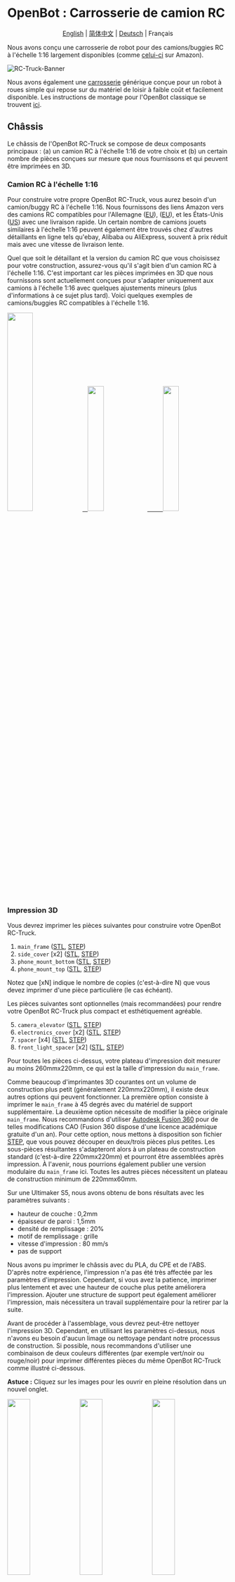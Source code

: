 # OpenBot : Carrosserie de camion RC

<p align="center">
  <a href="README.md">English</a> |
  <a href="README.zh-CN.md">简体中文</a> |
  <a href="README.de-DE.md">Deutsch</a> |
  <span>Français</span>
</p>

Nous avons conçu une carrosserie de robot pour des camions/buggies RC à l'échelle 1:16 largement disponibles (comme [celui-ci](https://www.amazon.de/dp/B00M3J7DJW) sur Amazon).

![RC-Truck-Banner](/docs/images/rc-truck-banner.jpg)

Nous avons également une [carrosserie](/body/) générique conçue pour un robot à roues simple qui repose sur du matériel de loisir à faible coût et facilement disponible. Les instructions de montage pour l'OpenBot classique se trouvent [ici](/body/README.md).

## Châssis

Le châssis de l'OpenBot RC-Truck se compose de deux composants principaux : (a) un camion RC à l'échelle 1:16 de votre choix et (b) un certain nombre de pièces conçues sur mesure que nous fournissons et qui peuvent être imprimées en 3D.

### Camion RC à l'échelle 1:16

Pour construire votre propre OpenBot RC-Truck, vous aurez besoin d'un camion/buggy RC à l'échelle 1:16. Nous fournissons des liens Amazon vers des camions RC compatibles pour l'Allemagne ([EU](https://www.amazon.de/dp/B00M3J7DJW)), ([EU](https://www.amazon.de/dp/B088FGVYNW)), et les États-Unis ([US](https://www.amazon.com/gp/product/B09C8XMPQ9)) avec une livraison rapide. Un certain nombre de camions jouets similaires à l'échelle 1:16 peuvent également être trouvés chez d'autres détaillants en ligne tels qu'ebay, Alibaba ou AliExpress, souvent à prix réduit mais avec une vitesse de livraison lente.

Quel que soit le détaillant et la version du camion RC que vous choisissez pour votre construction, assurez-vous qu'il s'agit bien d'un camion RC à l'échelle 1:16. C'est important car les pièces imprimées en 3D que nous fournissons sont actuellement conçues pour s'adapter uniquement aux camions à l'échelle 1:16 avec quelques ajustements mineurs (plus d'informations à ce sujet plus tard). Voici quelques exemples de camions/buggies RC compatibles à l'échelle 1:16.

<p float="left">
  <a href="https://www.amazon.de/dp/B00M3J7DJW" target="_blank"> <img src="/docs/images/rc_toy_1.jpg" width="34%" /> &nbsp
  </a>
  <a href="https://www.amazon.com/gp/product/B09C8XMPQ9" target="_blank"> <img src="/docs/images/rc_toy_2.jpg" width="27%" /> &nbsp &nbsp &nbsp &nbsp
  </a>
  <a href="https://www.amazon.de/dp/B088FGVYNW" target="_blank"> <img src="/docs/images/rc_toy_3.jpg" width="27%" />
  </a>
</p>

### Impression 3D

Vous devrez imprimer les pièces suivantes pour construire votre OpenBot RC-Truck.

1) ```main_frame``` ([STL](cad/rc_truck_body/main_frame.stl), [STEP](cad/rc_truck_body/main_frame.step))
2) ```side_cover``` \[x2\] ([STL](cad/rc_truck_body/side_cover.stl), [STEP](cad/rc_truck_body/side_cover.step))
3) ```phone_mount_bottom``` ([STL](../phone_mount/phone_mount_bottom.stl), [STEP](../phone_mount/phone_mount_bottom.step))
4) ```phone_mount_top``` ([STL](../phone_mount/phone_mount_top.stl), [STEP](../phone_mount/phone_mount_top.step))

Notez que \[xN\] indique le nombre de copies (c'est-à-dire N) que vous devez imprimer d'une pièce particulière (le cas échéant).

Les pièces suivantes sont optionnelles (mais recommandées) pour rendre votre OpenBot RC-Truck plus compact et esthétiquement agréable.

5) ```camera_elevator``` ([STL](cad/rc_truck_body/camera_elevator.stl), [STEP](cad/rc_truck_body/camera_elevator.step))
6) ```electronics_cover``` \[x2\] ([STL](cad/rc_truck_body/electronics_cover.stl), [STEP](cad/rc_truck_body/electronics_cover.step))
7) ```spacer``` \[x4\] ([STL](cad/rc_truck_body/spacer.stl), [STEP](cad/rc_truck_body/spacer.step))
8) ```front_light_spacer``` \[x2\] ([STL](cad/rc_truck_body/front_light_spacer.stl), [STEP](cad/rc_truck_body/front_light_spacer.step))

Pour toutes les pièces ci-dessus, votre plateau d'impression doit mesurer au moins 260mmx220mm, ce qui est la taille d'impression du ```main_frame```.

Comme beaucoup d'imprimantes 3D courantes ont un volume de construction plus petit (généralement 220mmx220mm), il existe deux autres options qui peuvent fonctionner.
La première option consiste à imprimer le ```main_frame``` à 45 degrés avec du matériel de support supplémentaire.
La deuxième option nécessite de modifier la pièce originale ```main_frame```. Nous recommandons d'utiliser [Autodesk Fusion 360](https://www.autodesk.com/products/fusion-360/overview) pour de telles modifications CAO (Fusion 360 dispose d'une licence académique gratuite d'un an). 
Pour cette option, nous mettons à disposition son fichier [STEP](/body/cad/rc_truck_body/main_frame.step), que vous pouvez découper en deux/trois pièces plus petites. 
Les sous-pièces résultantes s'adapteront alors à un plateau de construction standard (c'est-à-dire 220mmx220mm) et pourront être assemblées après impression. 
À l'avenir, nous pourrions également publier une version modulaire du ```main_frame``` ici. Toutes les autres pièces nécessitent un plateau de construction minimum de 220mmx60mm.

Sur une Ultimaker S5, nous avons obtenu de bons résultats avec les paramètres suivants :

- hauteur de couche : 0,2mm
- épaisseur de paroi : 1,5mm
- densité de remplissage : 20%
- motif de remplissage : grille
- vitesse d'impression : 80 mm/s
- pas de support

Nous avons pu imprimer le châssis avec du PLA, du CPE et de l'ABS. D'après notre expérience, l'impression n'a pas été très affectée par les paramètres d'impression. Cependant, si vous avez la patience, imprimer plus lentement et avec une hauteur de couche plus petite améliorera l'impression. Ajouter une structure de support peut également améliorer l'impression, mais nécessitera un travail supplémentaire pour la retirer par la suite.

Avant de procéder à l'assemblage, vous devrez peut-être nettoyer l'impression 3D. Cependant, en utilisant les paramètres ci-dessus, nous n'avons eu besoin d'aucun limage ou nettoyage pendant notre processus de construction. Si possible, nous recommandons d'utiliser une combinaison de deux couleurs différentes (par exemple vert/noir ou rouge/noir) pour imprimer différentes pièces du même OpenBot RC-Truck comme illustré ci-dessous.

**Astuce :** Cliquez sur les images pour les ouvrir en pleine résolution dans un nouvel onglet.

<p float="left">
  <img src="/docs/images/3d_print_rc_1.png" width="32%" />
  <img src="/docs/images/3d_print_rc_2.png" width="32%" /> 
  <img src="/docs/images/3d_print_rc_3.png" width="32%" />
</p>

## Assemblage

Bien qu'il soit possible de construire votre OpenBot RC-Truck avec une approche DIY similaire à l'OpenBot classique (voir les composants et instructions de construction DIY pour OpenBot [ici](/body/README.md)), nous recommandons d'utiliser le [PCB personnalisé](/body/pcb) d'OpenBot pour construire et assembler l'OpenBot RC-Truck. Cette option est recommandée si vous souhaitez une construction plus propre ou si vous souhaitez construire plusieurs OpenBot RC-Trucks. Un avantage supplémentaire de l'utilisation de notre [PCB personnalisé](/body/pcb) est que vous pouvez utiliser les mêmes composants pour construire et passer d'un corps OpenBot à un autre.

### Liste des matériaux

L'OpenBot RC-Truck repose principalement sur des composants électroniques de loisir facilement disponibles. Nous fournissons des liens Amazon pour l'Allemagne (EU) et les États-Unis (US) avec une livraison rapide. Si vous avez la patience d'attendre un peu plus longtemps, vous pouvez également obtenir les composants beaucoup moins chers sur AliExpress (AE). Vous aurez besoin des composants suivants.

#### Composants requis

- 1x camion/buggy RC ([EU](https://www.amazon.de/dp/B00M3J7DJW), [EU](https://www.amazon.de/dp/B088FGVYNW), [US](https://www.amazon.com/gp/product/B09C8XMPQ9))
- 1x Arduino Nano ([EU](https://www.amazon.de/dp/B01MS7DUEM), [US](https://www.amazon.com/dp/B00NLAMS9C), [AE](https://www.aliexpress.com/item/32866959979.html))
- 1x [PCB personnalisé](/body/pcb) OpenBot
- 1x câble USB OTG ([EU](https://www.amazon.de/gp/product/B075M4CQHZ), [US](https://www.amazon.com/dp/B07LBHKTMM), [AE](https://www.aliexpress.com/item/10000330515850.html))
- 1x ressort ou élastique ([EU](https://www.amazon.de/gp/product/B01N30EAZO/), [US](https://www.amazon.com/dp/B008RFVWU2), [AE](https://www.aliexpress.com/item/33043769059.html))
- 6x vis M3x25 ([EU](https://www.amazon.de/dp/B07KFL3SSV), [US](https://www.amazon.com/dp/B07WJL3P3X), [AE](https://www.aliexpress.com/item/4000173341865.html))
- 6x écrou M3 ([EU](https://www.amazon.de/dp/B07JMF3KMD), [US](https://www.amazon.com/dp/B071NLDW56), [AE](https://www.aliexpress.com/item/32977174437.html))
- Câbles Dupont ([EU](https://www.amazon.de/dp/B07KYHBVR7), [US](https://www.amazon.com/dp/B07GD2BWPY), [AE](https://www.aliexpress.com/item/4000766001685.html))

#### Composants optionnels

- 1x Capteur ultrasonique ([EU](https://www.amazon.de/dp/B00LSJWRXU), [US](https://www.amazon.com/dp/B0852V181G/), [AE](https://www.aliexpress.com/item/32713522570.html))
- 2x Interrupteur On/Off ([EU](https://www.amazon.de/dp/B07QB22J62), [US](https://www.amazon.com/dp/B01N2U8PK0), [AE](https://www.aliexpress.com/item/1000005699023.html))
- 4x LED orange 5mm ([EU](https://www.amazon.de/gp/product/B01NCL0UTQ), [US](https://www.amazon.com/dp/B077XD7MVB), [AE](https://www.aliexpress.com/item/4000329069943.html))
- 4x LED rouge 5mm ([EU](https://www.amazon.de/dp/B083HN3CLY), [US](https://www.amazon.com/dp/B077X95F7C), [AE](https://www.aliexpress.com/item/4000329069943.html))
- 2x Lampes LED blanches ([EU](https://www.amazon.de/-/en/gp/product/B06XTQSZDX), [US](https://www.amazon.com/gp/product/B01N2UPAD8), [AE](https://de.aliexpress.com/item/1005002991235830.html))
- Résistance variable pour LEDs ([EU](https://www.amazon.de/gp/product/B081TXJJGV), [US](https://www.amazon.com/dp/B0711MB4TL), [AE](https://de.aliexpress.com/item/1005003610664176.html))

### Instructions de montage

**Astuce :** Cliquez sur les images pour les ouvrir en pleine résolution dans un nouvel onglet.

<p align="center">
    <a href="README.md">English</a> |
    <a href="README.zh-CN.md">简体中文</a> |
    <a href="README.de-DE.md">Deutsch</a> |
    <span>Français</span>
</p>

1. Démontez le camion jouet RC. Retirez son couvercle supérieur et dévissez les quatre broches de montage de la base comme indiqué sur les figures ci-dessous. Gardez les quatre broches de montage et leurs vis respectives en sécurité, car vous les utiliserez pour monter le ```main_frame``` sur le corps du camion RC après avoir terminé tout le câblage. Tous les camions jouets RC compatibles sont équipés de deux moteurs : un pour l'accélérateur et l'autre pour la direction, un contrôleur de vitesse (avec un UBEC intégré de 5-7V) pour le moteur d'accélérateur, et une batterie LiPo 2S 7.4V. Démontez et retirez la batterie de la base du camion et rechargez-la avec le chargeur fourni avec le camion. Exposez/desserrez les connecteurs de fils pour les deux moteurs ainsi que la sortie UBEC du contrôleur de vitesse. Dans notre cas, la sortie UBEC était de 6V.
    <p float="left">
      <img src="/docs/images/rc_truck_disassembly_1.JPG" width="32%" />
      <img src="/docs/images/rc_truck_disassembly_2.JPG" width="32%" /> 
      <img src="/docs/images/rc_truck_disassembly_3.JPG" width="32%" />
    </p>
2. Notez que les deux dimensions d1 et d2 (comme indiqué ci-dessous) sur le ```main_frame``` dépendent du modèle de camion jouet RC utilisé. Nous avons conçu notre pièce ```main_frame``` pour [ce modèle](https://www.amazon.de/dp/B00M3J7DJW) de camion jouet RC. En fonction du camion à l'échelle 1:16 que vous utilisez, vous devrez peut-être ajuster légèrement ces dimensions en utilisant le fichier ```main_frame``` [STEP](/body/cad/rc_truck_body/main_frame.step). Nous recommandons d'utiliser [Autodesk Fusion 360](https://www.autodesk.com/products/fusion-360/overview) pour de telles modifications CAO (Fusion 360 dispose d'une licence académique gratuite d'un an). Notez également que le petit coin/triangle sur le ```main_frame``` représente la direction avant.
    <p float="left">
      <img src="/docs/images/main-frame-dimensions.png" width="32%" />
      <img src="/docs/images/main-frame-direction.png" width="32%" />
    </p>   
3. (Optionnel) Installez l'interrupteur ON/OFF pour alimenter le robot. Vous pouvez simplement le faire en coupant le fil positif qui va du contrôleur de vitesse à la batterie et en soudant l'interrupteur entre les deux parties coupées de ce fil. Veuillez vous assurer que les connecteurs de l'interrupteur sont isolés via un tube thermorétractable ou du ruban électrique et que le câble d'alimentation est suffisamment long pour que l'interrupteur puisse passer par l'ouverture rectangulaire à l'arrière du ```main_frame``` après l'assemblage (voir la figure ci-dessous).
    <p float="left">
      <img src="/docs/images/main-frame-switch.png" width="32%" />
      <img src="/docs/images/switch-power.jpg" width="32%" />
    </p>
4. (Optionnel) Installez le capteur ultrasonique à travers la grille avant du ```main_frame```. Vous pouvez utiliser de la colle chaude pour le maintenir en place si nécessaire. Poussez doucement le connecteur en position droite avant de le mettre en place. Cela facilitera l'accès au connecteur après l'assemblage. Faites passer les câbles dupont du connecteur ultrasonique jusqu'à l'ouverture rectangulaire à l'arrière du ```main_frame```.
    <p float="left">
      <img src="/docs/images/install-ultrasonic-1.png" width="32%" />
      <img src="/docs/images/ultrasonic-sensor.jpg" width="32%" />
      <img src="/docs/images/install-ultrasonic-2.png" width="32%" />
    </p>
5. (Optionnel) Installez les LED orange pour les signaux de clignotant à l'avant et à l'arrière du ```main_frame```. Vous pouvez utiliser de la colle chaude pour les maintenir en place si nécessaire. Pour chaque côté, c'est-à-dire gauche et droite, vous devez connecter les LED avant et arrière en parallèle. Pour ce faire, connectez simplement leurs bornes positives et négatives respectivement. Comme pour le câble du capteur ultrasonique, faites passer les câbles dupont positifs et négatifs des signaux de clignotant gauche et droit jusqu'à l'ouverture rectangulaire à l'arrière du ```main_frame``` où ils se connecteront à leurs broches de signal de clignotant respectives (à la fois +ve et -ve) sur le PCB.
    <p float="left">
      <img src="/docs/images/insert-leds-orange-1.png" width="32%" />
      <img src="/docs/images/orange-led.jpg" width="32%" />
      <img src="/docs/images/insert-leds-orange-2.png" width="32%" />
    </p>
**Astuce :** Pour éviter l'encombrement et les erreurs de mise à la terre potentielles lors du câblage, il est recommandé de former une boucle de masse unifiée pour les bornes négatives de toutes les LED. Cela signifie simplement faire passer un fil sous le ```main_frame``` qui connecte toutes les bornes négatives des LED. Cette boucle de masse peut ensuite être connectée à la broche de masse de l'Arduino Nano à l'aide d'un seul câble dupont, qui est acheminé vers l'ouverture rectangulaire à l'arrière du ```main_frame```.

6. (Optionnel) Installez les lampes LED avant. Vous pouvez utiliser de la colle chaude pour maintenir la base en place et visser la lampe dans sa base respective à travers l'ouverture avant de chaque côté. Connectez les deux lampes LED avant en parallèle en connectant leurs bornes positives et négatives respectivement. Comme ces lampes fonctionnent en 6V, vous pouvez les connecter directement à la sortie UBEC par leurs bornes positives. Connectez les bornes négatives à la boucle de masse (voir l'astuce ci-dessus). La résistance interne de ces LED est assez élevée, il n'est donc pas nécessaire d'ajouter une résistance externe. Après avoir installé les lampes LED, insérez et collez à chaud les deux ```front_light_spacers``` de chaque côté pour verrouiller les LED en place.
    <p float="left">
      <img src="/docs/images/insert-lamps-1.png" width="32%" />
      <img src="/docs/images/led-lamp-wiring.jpg" width="32%" />
      <img src="/docs/images/add_front_light_spacer.png" width="32%" />
    </p>
7. (Optionnel) Installez les LED rouges pour les feux arrière. Vous pouvez utiliser de la colle chaude pour les maintenir en place si nécessaire. Connectez les quatre LED rouges en parallèle ; c'est-à-dire connectez leurs bornes positives et négatives respectivement. Les bornes négatives iront à la masse, tandis que les bornes positives seront collectivement connectées à la sortie UBEC via un diviseur de tension approprié (voir l'étape suivante pour les détails sur la construction du diviseur de tension).
    <p float="left">
      <img src="/docs/images/insert-leds-red.png" width="32%" />
      <img src="/docs/images/red-led.jpg" width="32%" />
    </p>
8. (Optionnel) Installez le diviseur de tension pour les LED rouges arrière. La plupart des LED de couleur (par exemple, rouge, orange, jaune, etc.) fonctionnent en 2-3V et non à la tension traditionnelle de 5V, qui est la tension de fonctionnement normale de l'Arduino Nano. Par conséquent, un diviseur de tension est nécessaire pour faire fonctionner ces LED en toute sécurité. Pour les signaux de clignotant, nous avons déjà un diviseur de tension intégré dans notre PCB personnalisé. Vous n'avez donc rien à faire pour utiliser les LED de signal de clignotant (c'est-à-dire orange). Cependant, si vous choisissez d'ajouter des feux arrière, c'est-à-dire des LED rouges, un diviseur de tension externe est nécessaire pour elles. Nous recommandons d'utiliser une résistance variable de 10kΩ ou plus pour fabriquer votre diviseur de tension. En fonction de la tension de sortie de votre UBEC (6V dans notre cas), vous devez configurer un diviseur de tension avec une sortie de 2-3V. Cela peut être fait en appliquant la sortie UBEC aux extrémités externes de la résistance et en tournant la vis sur son dessus et en surveillant la tension de sortie à l'aide d'un multimètre numérique entre la masse et la borne centrale (voir figure ci-dessous). Une fois la tension de sortie de la résistance variable, c'est-à-dire le diviseur de tension, réglée à la plage appropriée de 2-3V, verrouillez sa vis en place à l'aide de colle chaude et fixez sa position sous le ```main_frame``` à un endroit pratique.
    <p float="left">
      <img src="/docs/images/variable-resistor.jpg" width="32%" />
      <img src="/docs/images/voltage-divider-animation.png" width="32%" />
    </p>
9. (Optionnel) Vous pouvez également utiliser un ou deux interrupteurs ON/OFF séparés pour allumer et éteindre les LED avant et arrière. Veuillez suivre les instructions de l'étape 3 pour installer un interrupteur (ou plusieurs interrupteurs) à cet effet.
10. Vous avez maintenant presque terminé le câblage du robot. À ce stade, prenez le temps de vous assurer que tous les fils et connexions sous le ```main_frame``` sont corrects et bien isolés à l'aide de tubes thermorétractables ou de ruban électrique. Utilisez de la colle chaude pour maintenir les fils lâches en place afin qu'ils ne soient pas en contact avec les roues ou les pièces mobiles du robot après l'assemblage. Assurez-vous que tous les câbles des moteurs, du contrôleur de vitesse UBEC, des LED et du capteur ultrasonique peuvent sortir librement de l'ouverture rectangulaire à l'arrière du ```main_frame```.
11. Montez le ```phone_mount_bottom``` sur le ```main_frame``` à l'aide de deux vis et écrous M3x25. Optionnellement, vous pouvez insérer un ou plusieurs ```camera_elevators``` entre les deux si vous souhaitez ajuster la hauteur verticale de votre support de téléphone. Si vous utilisez un ```camera_elevator```, vous aurez besoin de vis M3x35 ou plus longues pour monter le support de téléphone sur le ```main_frame```.
    <p float="left">
      <img src="/docs/images/add_phone_mount_bottom.png" width="32%" />
      <img src="/docs/images/add_phone_mount_bottom_elevator.png" width="32%" /> 
    </p>
10. Insérez le ```phone_mount_top``` et installez le ressort ou l'élastique.
    <p float="left">
      <img src="/docs/images/add_phone_mount_top.png" width="32%" />
    </p>
11. Insérez les deux ```side_covers``` dans leurs emplacements respectifs.
    <p float="left">
      <img src="/docs/images/add_side_covers.png" width="32%" />
      <img src="/docs/images/add_side_covers_2.png" width="32%" />
    </p>    
12. Montez le ```main_frame``` sur le corps du camion RC à l'aide des quatre broches de montage et de leurs vis respectives. Assurez-vous que tous les connecteurs de câbles et l'interrupteur d'alimentation du robot sont accessibles par l'ouverture rectangulaire à l'arrière du ```main_frame``` pour les connexions PCB. Sortez le connecteur de la batterie par l'ouverture triangulaire à l'avant du ```main_frame```.
    <p float="left">
      <img src="/docs/images/add_main_frame_1.JPG" width="32%" />
      <img src="/docs/images/add_main_frame_2.png" width="32%" />
      <img src="/docs/images/add_main_frame_3.JPG" width="32%" />
    </p>
12. Montez le PCB avec quatre vis et écrous M3x25 avec quatre ```spacers``` entre eux à l'arrière du ```main_frame```. Montez l'Arduino Nano sur le PCB et attachez le câble USB OTG au port USB de l'Arduino Nano.
    <p float="left">
      <img src="/docs/images/pcb_assembly.JPG" width="32%" />
    </p>
13. Connectez les câbles du capteur ultrasonique au connecteur marqué "sonar" sur le PCB. Assurez-vous que la polarité +ve/-ve et les lignes de données sont correctement appariées entre le capteur et les ports du PCB.
14. Connectez les câbles des LED de clignotant gauche et droit à leurs connecteurs de signal de clignotant respectifs sur le PCB. Assurez-vous de la polarité correcte des bornes +ve et -ve des LED.
15. Connectez la sortie UBEC (+6V) à la broche Vin de l'Arduino Nano (optionnel, l'Arduino peut également être alimenté par le téléphone), et la masse UBEC à la broche GND de l'Arduino (à côté de Vin).
16. Connectez la sortie UBEC (+6V) aux bornes +ve du servo de direction, des lampes LED avant et des LED rouges arrière via le diviseur de tension.
17. Connectez le câble de masse du servo de direction à la broche GND de l'Arduino également.
18. Connectez le câble PWM du servo d'accélérateur (du contrôleur de vitesse) à la broche A0 de l'Arduino Nano ou du breakout PCB.
19. Connectez le câble PWM du servo de direction à la broche A1 de l'Arduino Nano ou du breakout PCB.
**Astuce :** Si vous avez créé une boucle de masse unifiée pour le câblage des LED, connectez le câble de la boucle de masse à l'une des broches GND de l'Arduino également. L'Arduino Nano dispose de trois broches GND disponibles. Si vous n'avez pas construit de boucle de masse, assurez-vous que toutes les LED, le servo de direction, les capteurs, l'Arduino Nano et l'UBEC du contrôleur de vitesse partagent la même masse avec un câblage et des connexions appropriés.
21. Connectez le pack de batteries à l'avant et maintenez-le en place à l'aide de velcro ou de ruban de montage. Avoir la batterie à l'avant la rend facilement accessible pour la recharge. Cette position aide également à équilibrer le poids du robot lorsqu'un smartphone est monté sur le dessus.
22. Mettez en place les ```electronics_covers``` avant et arrière. Sortez le câble USB OTG par l'écart du ```electronics_cover``` arrière pour le connecter à un smartphone Android.
<p float="left">
      <img src="/docs/images/add_covers_1.png" width="32%" />
      <img src="/docs/images/add_covers_2.JPG" width="32%" />
    </p>

## Ensuite

Flashez le [Firmware Arduino](../../firmware/README.md)